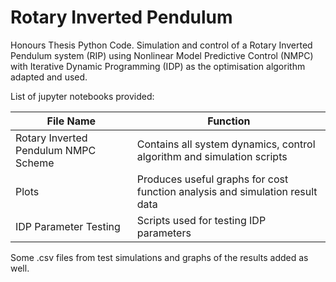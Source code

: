# Rotary Inverted Pendulum
Honours Thesis Python Code. Simulation and control of a Rotary Inverted Pendulum system (RIP) using Nonlinear Model Predictive Control (NMPC) with Iterative Dynamic Programming (IDP) as the optimisation algorithm adapted and used. 

List of jupyter notebooks provided:

File Name  | Function
------------- | -------------
Rotary Inverted Pendulum NMPC Scheme  | Contains all system dynamics, control algorithm and simulation scripts
Plots | Produces useful graphs for cost function analysis and simulation result data
IDP Parameter Testing | Scripts used for testing IDP parameters

Some .csv files from test simulations and graphs of the results added as well. 
